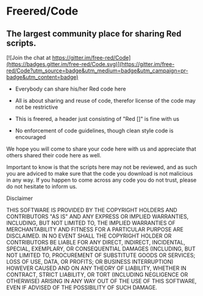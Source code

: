 # Freered/Code 
## The largest community place for sharing Red scripts.

[![Join the chat at https://gitter.im/free-red/Code](https://badges.gitter.im/free-red/Code.svg)](https://gitter.im/free-red/Code?utm_source=badge&utm_medium=badge&utm_campaign=pr-badge&utm_content=badge)

* Everybody can share his/her Red code here

* All is about sharing and reuse of code, therefor license of the code may not be restrictive 

* This is freered, a header just consisting of "Red []" is fine with us

* No enforcement of code guidelines, though clean style code is encouraged

We hope you will come to share your code here with us and appreciate that others shared their code here as well.

Important to know is that the scripts here may not be reviewed, and as such you are adviced to make sure that the code you download is not malicious in any way. If you happen to come across any code you do not trust, please do not hesitate to inform us.

Disclaimer

THIS SOFTWARE IS PROVIDED BY THE COPYRIGHT HOLDERS AND CONTRIBUTORS "AS IS" AND
		ANY EXPRESS OR IMPLIED WARRANTIES, INCLUDING, BUT NOT LIMITED TO, THE IMPLIED
		WARRANTIES OF MERCHANTABILITY AND FITNESS FOR A PARTICULAR PURPOSE ARE
		DISCLAIMED. IN NO EVENT SHALL THE COPYRIGHT HOLDER OR CONTRIBUTORS BE LIABLE
		FOR ANY DIRECT, INDIRECT, INCIDENTAL, SPECIAL, EXEMPLARY, OR CONSEQUENTIAL
		DAMAGES (INCLUDING, BUT NOT LIMITED TO, PROCUREMENT OF SUBSTITUTE GOODS OR
		SERVICES; LOSS OF USE, DATA, OR PROFITS; OR BUSINESS INTERRUPTION) HOWEVER
		CAUSED AND ON ANY THEORY OF LIABILITY, WHETHER IN CONTRACT, STRICT LIABILITY,
		OR TORT (INCLUDING NEGLIGENCE OR OTHERWISE) ARISING IN ANY WAY OUT OF THE USE
		OF THIS SOFTWARE, EVEN IF ADVISED OF THE POSSIBILITY OF SUCH DAMAGE.
